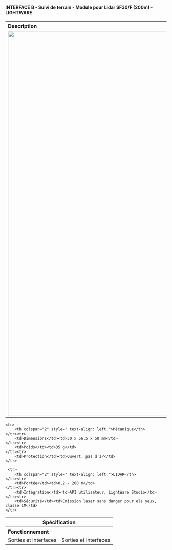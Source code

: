 #### INTERFACE B - Suivi de terrain - Module pour Lidar SF30/F (200m) - LIGHTWARE

<table style=" text-align: left;">
    <tr>
        <th colspan="2">Description</th>
    </tr>
    <tr>
        <td><img src="../gitbook/images/INTB/INTB-SF30F(200m).jpeg" width="1200"></td>
        <td>L'altimètre LiDAR SF30/D dispose d'une portée de 200 mètres pour un poids de seulement 35 grammes. Conçu pour les drones de petites tailles et les véhicules autonomes, cet altimètre laser LiDAR sera idéal pour toutes les applications de type reconnaissance de terrain et évitement d'obstacles. </td>
    </tr>
</table>

<table>
    <tr>
        <th colspan="2" style=" text-align: center;" >Spécification</th>
    </tr> <tr>
        <th colspan="2" style=" text-align: left;">Fonctionnement</th>
    </tr><tr>
        <td>Sorties et interfaces </td><td>Sorties et interfaces </td>
    </tr>

    <tr>
        <th colspan="2" style=" text-align: left;">Mécanique</th>
    </tr><tr>
        <td>Dimensions</td><td>30 x 56,5 x 50 mm</td>
    </tr><tr>
        <td>Poids</td><td>35 g</td>
    </tr><tr>
        <td>Protection</td><td>Ouvert, pas d'IP</td>
    </tr>

     <tr>
        <th colspan="2" style=" text-align: left;">LIDAR</th>
    </tr><tr>
        <td>Portée</td><td>0,2 - 200 m</td>
    </tr><tr>
        <td>Intégration</td><td>API utilisateur, LightWare Studio</td>
    </tr><tr>
        <td>Sécurité</td><td>Emission laser sans danger pour els yeux, classe 1M</td>
    </tr>


</table>